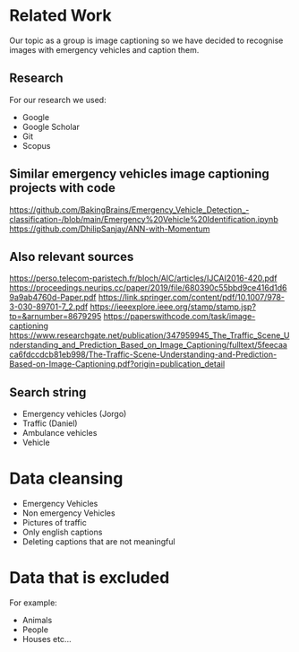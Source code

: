 # Related Work
Our topic as a group is image captioning so we have decided to recognise images with emergency vehicles and caption them.

## Research
For our research we used:
- Google
- Google Scholar
- Git
- Scopus

## Similar emergency vehicles image captioning projects with code
https://github.com/BakingBrains/Emergency_Vehicle_Detection_-classification-/blob/main/Emergency%20Vehicle%20Identification.ipynb
https://github.com/DhilipSanjay/ANN-with-Momentum

## Also relevant sources
https://perso.telecom-paristech.fr/bloch/AIC/articles/IJCAI2016-420.pdf
https://proceedings.neurips.cc/paper/2019/file/680390c55bbd9ce416d1d69a9ab4760d-Paper.pdf
https://link.springer.com/content/pdf/10.1007/978-3-030-89701-7_2.pdf
https://ieeexplore.ieee.org/stamp/stamp.jsp?tp=&arnumber=8679295
https://paperswithcode.com/task/image-captioning
https://www.researchgate.net/publication/347959945_The_Traffic_Scene_Understanding_and_Prediction_Based_on_Image_Captioning/fulltext/5feecaaca6fdccdcb81eb998/The-Traffic-Scene-Understanding-and-Prediction-Based-on-Image-Captioning.pdf?origin=publication_detail

## Search string
- Emergency vehicles (Jorgo)
- Traffic (Daniel)
- Ambulance vehicles
- Vehicle

# Data cleansing
- Emergency Vehicles
- Non emergency Vehicles
- Pictures of traffic
- Only english captions
- Deleting captions that are not meaningful

# Data that is excluded
For example:
- Animals
- People
- Houses
etc...
